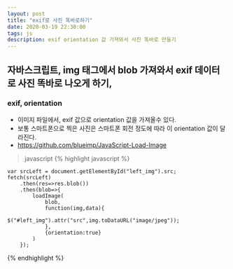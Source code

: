```yaml
---
layout: post
title: "exif로 사진 똑바로하기"
date: 2020-03-19 22:30:00
tags: js
description: exif orientation 값 가져와서 사진 똑바로 만들기
---
```


## 자바스크립트, img 태그에서 blob 가져와서 exif 데이터로 사진 똑바로 나오게 하기,

### exif, orientation
- 이미지 파일에서, exif 값으로 orientation 값을 가져올수 있다.
- 보통 스마트폰으로 찍은 사진은 스마트폰 회전 정도에 따라 이 orientation 값이 달라진다.
- https://github.com/blueimp/JavaScript-Load-Image

>javascript
{% highlight javascript %}
<script scr = "https://cdnjs.cloudflare.com/ajax/libs/blueimp-load-image/2.24.0/load-image.all.min.js"></script>

    var srcLeft = document.getElementById("left_img").src;
    fetch(srcLeft)
        .then(res=>res.blob())
        .then(blob=>{
            loadImage(
                blob,
                function(img,data){
                    $("#left_img").attr("src",img.toDataURL("image/jpeg"));
                },
                {orientation:true}
            )
        });
{% endhighlight %}